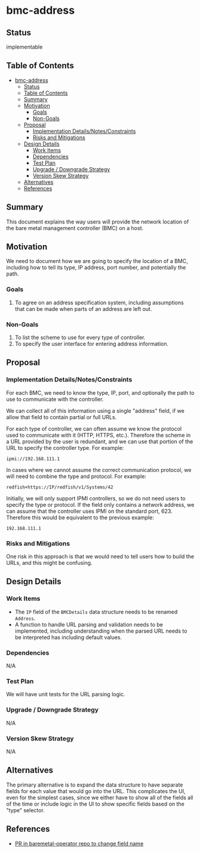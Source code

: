 <!--
 This work is licensed under a Creative Commons Attribution 3.0
 Unported License.

 http://creativecommons.org/licenses/by/3.0/legalcode
-->

# bmc-address

## Status

implementable

## Table of Contents

<!--ts-->
   * [bmc-address](#bmc-address)
      * [Status](#status)
      * [Table of Contents](#table-of-contents)
      * [Summary](#summary)
      * [Motivation](#motivation)
         * [Goals](#goals)
         * [Non-Goals](#non-goals)
      * [Proposal](#proposal)
         * [Implementation Details/Notes/Constraints](#implementation-detailsnotesconstraints)
         * [Risks and Mitigations](#risks-and-mitigations)
      * [Design Details](#design-details)
         * [Work Items](#work-items)
         * [Dependencies](#dependencies)
         * [Test Plan](#test-plan)
         * [Upgrade / Downgrade Strategy](#upgrade--downgrade-strategy)
         * [Version Skew Strategy](#version-skew-strategy)
      * [Alternatives](#alternatives)
      * [References](#references)

<!-- Added by: dhellmann, at: 2019-03-04T09:33-0500 -->

<!--te-->

## Summary

This document explains the way users will provide the network location
of the bare metal management controller (BMC) on a host.

## Motivation

We need to document how we are going to specify the location of a BMC,
including how to tell its type, IP address, port number, and
potentially the path.

### Goals

1. To agree on an address specification system, including assumptions
   that can be made when parts of an address are left out.

### Non-Goals

1. To list the scheme to use for every type of controller.
2. To specify the user interface for entering address information.

## Proposal

### Implementation Details/Notes/Constraints

For each BMC, we need to know the type, IP, port, and optionally the
path to use to communicate with the controller.

We can collect all of this information using a single "address" field,
if we allow that field to contain partial or full URLs.

For each type of controller, we can often assume we know the protocol
used to communicate with it (HTTP, HTTPS, etc.). Therefore the scheme
in a URL provided by the user is redundant, and we can use that
portion of the URL to specify the controller type. For example:

    ipmi://192.168.111.1

In cases where we cannot assume the correct communication protocol, we
will need to combine the type and protocol. For example:

    redfish+https://IP/redfish/v1/Systems/42

Initially, we will only support IPMI controllers, so we do not need
users to specify the type or protocol.  If the field only contains a
network address, we can assume that the controller uses IPMI on the
standard port, 623. Therefore this would be equivalent to the previous
example:

    192.168.111.1

### Risks and Mitigations

One risk in this approach is that we would need to tell users how to
build the URLs, and this might be confusing.

## Design Details

### Work Items

- The `IP` field of the `BMCDetails` data structure needs to be
  renamed `Address`.
- A function to handle URL parsing and validation needs to be
  implemented, including understanding when the parsed URL needs to be
  interpreted has including default values.

### Dependencies

N/A

### Test Plan

We will have unit tests for the URL parsing logic.

### Upgrade / Downgrade Strategy

N/A

### Version Skew Strategy

N/A

## Alternatives

The primary alternative is to expand the data structure to have
separate fields for each value that would go into the URL. This
complicates the UI, even for the simplest cases, since we either have
to show all of the fields all of the time or include logic in the UI
to show specific fields based on the "type" selector.

## References

- [PR in baremetal-operator repo to change field name](https://github.com/metalkube/baremetal-operator/pull/44)
